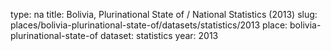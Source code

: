 type: na
title: Bolivia, Plurinational State of / National Statistics (2013)
slug: places/bolivia-plurinational-state-of/datasets/statistics/2013
place: bolivia-plurinational-state-of
dataset: statistics
year: 2013

